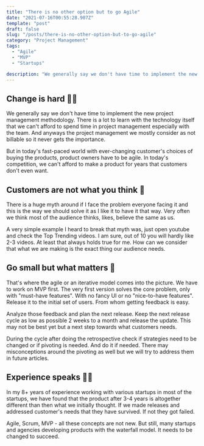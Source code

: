 ```yaml
---
title: "There is no other option but to go Agile"
date: "2021-07-16T00:55:28.907Z"
template: "post"
draft: false
slug: "/posts/there-is-no-other-option-but-to-go-agile"
category: "Project Management"
tags:
  - "Agile"
  - "MVP"
  - "Startups"

description: "We generally say we don't have time to implement the new project management methodology. There is a lot to learn with the technology itself that we can't afford to spend time in project management especially with the team. And anyways the project management we mostly consider as not billable so it never gets the importance."
---
```


## Change is hard 🏋️‍♀️

We generally say we don't have time to implement the new project management methodology. There is a lot to learn with the technology itself that we can't afford to spend time in project management especially with the team. And anyways the project management we mostly consider as not billable so it never gets the importance.

But in today's fast-paced world with ever-changing customer's choices of buying the products, product owners have to be agile. In today's competition, we can't afford to make a product for years that customers don't even want.

## Customers are not what you think 💭

There is a huge myth around if I face the problem everyone facing it and this is the way we should solve it as I like it to have it that way. Very often we think most of the audience thinks, likes, believe the same as us.

A very simple example I heard to break that myth was, just open youtube and check the Top Trending videos. I am sure, out of 10 you will hardly like 2-3 videos. At least that always holds true for me. How can we consider that what we are making is the exact thing our audience needs.

## Go small but what matters 🐣

That's where the agile or an iterative model comes into the picture. We have to work on MVP first. The very first version solves the core problem, only with "must-have features". With no fancy UI or no "nice-to-have features". Release it to the initial set of users. From whom getting feedback is easy.

Analyze those feedback and plan the next release. Keep the next release cycle as low as possible 2 weeks to a month and release the update. This may not be best yet but a next step towards what customers needs.

During the cycle after doing the retrospective check if strategies need to be changed or if pivoting is needed. And do it if needed. There may misconceptions around the pivoting as well but we will try to address them in future articles.

## Experience speaks 👨‍💼

In my 8+ years of experience working with various startups in most of the startups, we have found that the product after 3-4 years is altogether different than then what we initially thought. If we made releases and addressed customer's needs that they have survived. If not they got failed.

Agile, Scrum, MVP - all these concepts are not new. But still, many startups and agencies developing products with the waterfall model. It needs to be changed to succeed.
